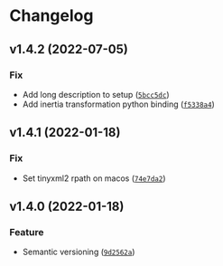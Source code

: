 # Changelog

<!--next-version-placeholder-->

## v1.4.2 (2022-07-05)
### Fix
* Add long description to setup ([`5bcc5dc`](https://github.com/tmigimatsu/spatial-dyn/commit/5bcc5dccaf4fbdc680d23daab38f6fa279457303))
* Add inertia transformation python binding ([`f5338a4`](https://github.com/tmigimatsu/spatial-dyn/commit/f5338a4924b0816d8651ee869a5ea46ad71d6dfa))

## v1.4.1 (2022-01-18)
### Fix
* Set tinyxml2 rpath on macos ([`74e7da2`](https://github.com/tmigimatsu/spatial-dyn/commit/74e7da2a63f89e1d768915f82dfc58b15ed8b8f4))

## v1.4.0 (2022-01-18)
### Feature
* Semantic versioning ([`9d2562a`](https://github.com/tmigimatsu/spatial-dyn/commit/9d2562a31c164c6e8c587a68eec2e1c526b08778))
